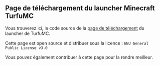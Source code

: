 ## Page de téléchargement du launcher Minecraft TurfuMC

Vous trouverez ici, le code source de la [page de téléchargement](https://download.turfumc.net/launcher/ "page de téléchargement") du launcher de TurfuMC.

Cette page est open source et distribuer sous la licence : ```GNU General Public License v3.0```

Vous pouvez également contribuer à cette page pour la rendre meilleur.
